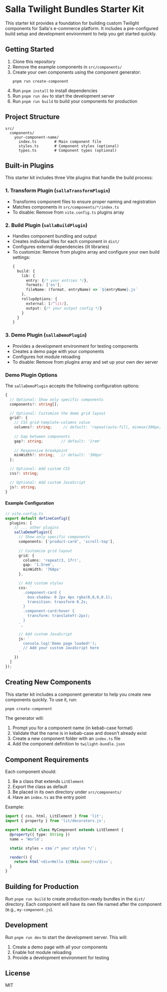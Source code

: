 # Salla Twilight Bundles Starter Kit

This starter kit provides a foundation for building custom Twilight components for Salla's e-commerce platform. It includes a pre-configured build setup and development environment to help you get started quickly.

## Getting Started

1. Clone this repository
2. Remove the example components in `src/components/`
3. Create your own components using the component generator:
   ```
   pnpm run create-component
   ```
4. Run `pnpm install` to install dependencies
5. Run `pnpm run dev` to start the development server
6. Run `pnpm run build` to build your components for production

## Project Structure

```
src/
  components/
    your-component-name/
      index.ts        # Main component file
      styles.ts       # Component styles (optional)
      types.ts        # Component types (optional)
```

## Built-in Plugins

This starter kit includes three Vite plugins that handle the build process:

### 1. Transform Plugin (`sallaTransformPlugin`)
- Transforms component files to ensure proper naming and registration
- Matches components in `src/components/*/index.ts`
- To disable: Remove from `vite.config.ts` plugins array

### 2. Build Plugin (`sallaBuildPlugin`)
- Handles component bundling and output
- Creates individual files for each component in `dist/`
- Configures external dependencies (lit libraries)
- To customize: Remove from plugins array and configure your own build settings:
  ```typescript
  {
    build: {
      lib: {
        entry: {/* your entries */},
        formats: ['es'],
        fileName: (format, entryName) => `${entryName}.js`
      },
      rollupOptions: {
        external: [/^lit/],
        output: {/* your output config */}
      }
    }
  }
  ```

### 3. Demo Plugin (`sallaDemoPlugin`)
- Provides a development environment for testing components
- Creates a demo page with your components
- Configures hot module reloading
- To disable: Remove from plugins array and set up your own dev server

### Demo Plugin Options

The `sallaDemoPlugin` accepts the following configuration options:

```typescript
{
  // Optional: Show only specific components
  components?: string[];

  // Optional: Customize the demo grid layout
  grid?: {
    // CSS grid-template-columns value
    columns?: string;     // default: 'repeat(auto-fill, minmax(300px, 1fr))'
    
    // Gap between components
    gap?: string;        // default: '1rem'
    
    // Responsive breakpoint
    minWidth?: string;   // default: '300px'
  };

  // Optional: Add custom CSS
  css?: string;

  // Optional: Add custom JavaScript
  js?: string;
}
```

#### Example Configuration

```typescript
// vite.config.ts
export default defineConfig({
  plugins: [
    // ... other plugins
    sallaDemoPlugin({
      // Show only specific components
      components: ['product-card', 'scroll-top'],
      
      // Customize grid layout
      grid: {
        columns: 'repeat(3, 1fr)',
        gap: '1.5rem',
        minWidth: '768px'
      },

      // Add custom styles
      css: `
        .component-card {
          box-shadow: 0 2px 4px rgba(0,0,0,0.1);
          transition: transform 0.2s;
        }
        .component-card:hover {
          transform: translateY(-2px);
        }
      `,

      // Add custom JavaScript
      js: `
        console.log('Demo page loaded!');
        // Add your custom JavaScript here
      `
    })
  ]
});
```

## Creating New Components

This starter kit includes a component generator to help you create new components quickly. To use it, run:

```bash
pnpm create-component
```

The generator will:
1. Prompt you for a component name (in kebab-case format)
2. Validate that the name is in kebab-case and doesn't already exist
3. Create a new component folder with an `index.ts` file
4. Add the component definition to `twilight-bundle.json`

## Component Requirements

Each component should:
1. Be a class that extends `LitElement`
2. Export the class as default
3. Be placed in its own directory under `src/components/`
4. Have an `index.ts` as the entry point

Example:
```typescript
import { css, html, LitElement } from 'lit';
import { property } from 'lit/decorators.js';

export default class MyComponent extends LitElement {
  @property({ type: String })
  name = 'World';

  static styles = css`/* your styles */`;

  render() {
    return html`<div>Hello ${this.name}!</div>`;
  }
}
```

## Building for Production

Run `pnpm run build` to create production-ready bundles in the `dist/` directory. Each component will have its own file named after the component (e.g., `my-component.js`).

## Development

Run `pnpm run dev` to start the development server. This will:
1. Create a demo page with all your components
2. Enable hot module reloading
3. Provide a development environment for testing

## License

MIT
